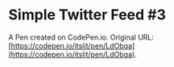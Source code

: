 # Simple Twitter Feed #3

A Pen created on CodePen.io. Original URL: [https://codepen.io/itslit/pen/LdObqa](https://codepen.io/itslit/pen/LdObqa).

